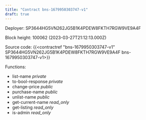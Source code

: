 ```yaml
---
title: "Contract bns-1679950303747-v1"
draft: true
---
```

Deployer: SP3644HG5VN262JG5B1K4PDEW8FKTH7RGW9VE9A4F


 



Block height: 100062 (2023-03-27T21:12:13.000Z)

Source code: {{<contractref "bns-1679950303747-v1" SP3644HG5VN262JG5B1K4PDEW8FKTH7RGW9VE9A4F bns-1679950303747-v1>}}

Functions:

* list-name _private_
* to-bool-response _private_
* change-price _public_
* purchase-name _public_
* unlist-name _public_
* get-current-name _read_only_
* get-listing _read_only_
* is-admin _read_only_
